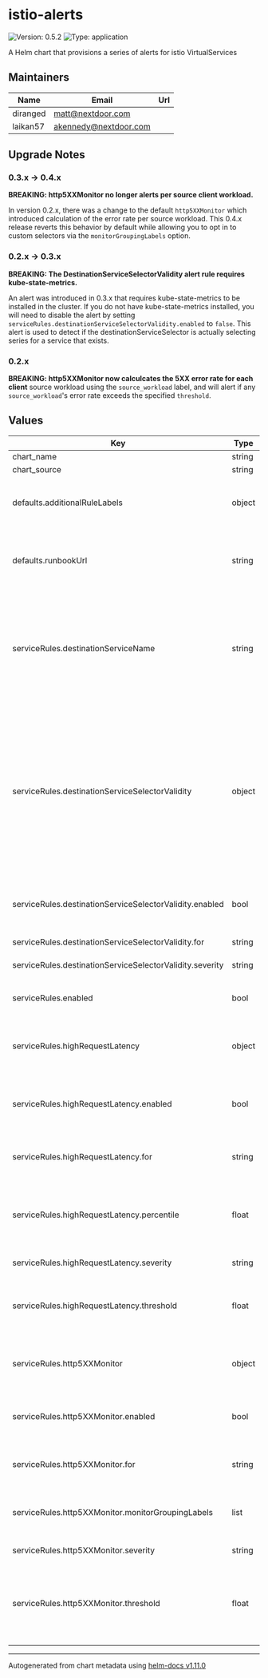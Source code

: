 # istio-alerts

![Version: 0.5.2](https://img.shields.io/badge/Version-0.5.2-informational?style=flat-square) ![Type: application](https://img.shields.io/badge/Type-application-informational?style=flat-square)

A Helm chart that provisions a series of alerts for istio VirtualServices

## Maintainers

| Name | Email | Url |
| ---- | ------ | --- |
| diranged | <matt@nextdoor.com> |  |
| laikan57 | <akennedy@nextdoor.com> |  |

## Upgrade Notes

### 0.3.x -> 0.4.x

**BREAKING: http5XXMonitor no longer alerts per source client workload.**

In version 0.2.x, there was a change to the default `http5XXMonitor` which
introduced calculation of the error rate per source workload. This 0.4.x
release reverts this behavior by default while allowing you to opt in to custom
selectors via the `monitorGroupingLabels` option.

### 0.2.x -> 0.3.x

**BREAKING: The DestinationServiceSelectorValidity alert rule requires kube-state-metrics.**

An alert was introduced in 0.3.x that requires kube-state-metrics to be installed in the cluster. If
you do not have kube-state-metrics installed, you will need to disable the alert by setting
`serviceRules.destinationServiceSelectorValidity.enabled` to `false`. This alert is used to detect
if the destinationServiceSelector is actually selecting series for a service that exists.

### 0.2.x

**BREAKING: http5XXMonitor now calculcates the 5XX error rate for each client**
source workload using the `source_workload` label, and will alert if any
`source_workload`'s error rate exceeds the specified `threshold`.

## Values

| Key | Type | Default | Description |
|-----|------|---------|-------------|
| chart_name | string | `"istio-alerts"` |  |
| chart_source | string | `"https://github.com/Nextdoor/k8s-charts"` |  |
| defaults.additionalRuleLabels | object | `{}` | Additional custom labels attached to every PrometheusRule |
| defaults.runbookUrl | string | `"https://github.com/Nextdoor/k8s-charts/blob/main/charts/istio-alerts/runbook.md"` | The prefix URL to the runbook_urls that will be applied to each PrometheusRule |
| serviceRules.destinationServiceName | string | `".*"` | Narrow down the alerts to a particular Destination Service if there are multiple services that require different thresholds within the same namespace. |
| serviceRules.destinationServiceSelectorValidity | object | `{"enabled":true,"for":"1h","severity":"warning"}` | Does a basic lookup using the defined selectors to see if we can see any info for a given selector. This is the "watcher for the watcher". If we get alerted by this, we likely have a bad selector and our alerts are not going to ever fire. |
| serviceRules.destinationServiceSelectorValidity.enabled | bool | `true` | Whether to enable the monitor on the selector for the VirtualService. |
| serviceRules.destinationServiceSelectorValidity.for | string | `"1h"` | How long to evaluate. |
| serviceRules.destinationServiceSelectorValidity.severity | string | `"warning"` | Severity of the monitor |
| serviceRules.enabled | bool | `true` | Whether to enable the service rules template |
| serviceRules.highRequestLatency | object | `{"enabled":true,"for":"15m","percentile":0.95,"severity":"warning","threshold":0.5}` | Configuration related to the latency monitor for the VirtualService. |
| serviceRules.highRequestLatency.enabled | bool | `true` | Whether to enable the monitor on latency returned by the VirtualService. |
| serviceRules.highRequestLatency.for | string | `"15m"` | How long to evaluate the latency of services. |
| serviceRules.highRequestLatency.percentile | float | `0.95` | Which percentile to monitor - should be between 0 and 1. Default is 95th percentile. |
| serviceRules.highRequestLatency.severity | string | `"warning"` | Severity of the latency monitor |
| serviceRules.highRequestLatency.threshold | float | `0.5` | The threshold for considering the latency monitor to be alarming. This is in seconds. |
| serviceRules.http5XXMonitor | object | `{"enabled":true,"for":"5m","monitorGroupingLabels":["destination_service_name","reporter"],"severity":"critical","threshold":0.0005}` | Configuration related to the 5xx monitor for the VirtualService. |
| serviceRules.http5XXMonitor.enabled | bool | `true` | Whether to enable the monitor on 5xxs returned by the VirtualService. |
| serviceRules.http5XXMonitor.for | string | `"5m"` | How long to evaluate the rate of 5xxs over. |
| serviceRules.http5XXMonitor.monitorGroupingLabels | list | `["destination_service_name","reporter"]` | The set of labels to use when evaluating the ratio of the 5XX. |
| serviceRules.http5XXMonitor.severity | string | `"critical"` | Severity of the 5xx monitor |
| serviceRules.http5XXMonitor.threshold | float | `0.0005` | The threshold for considering the 5xx monitor to be alarming. Default is 0.05% error rate, i.e 99.95% reliability. |

----------------------------------------------
Autogenerated from chart metadata using [helm-docs v1.11.0](https://github.com/norwoodj/helm-docs/releases/v1.11.0)
